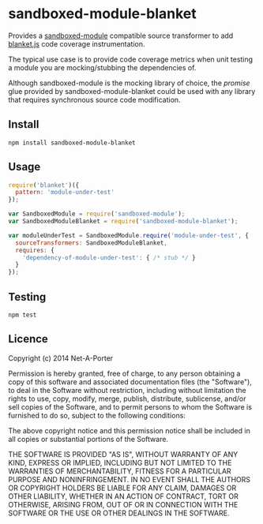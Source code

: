 # sandboxed-module-blanket

Provides a [sandboxed-module](https://github.com/felixge/node-sandboxed-module) compatible source transformer to add [blanket.js](https://github.com/alex-seville/blanket) code coverage instrumentation.

The typical use case is to provide code coverage metrics when unit testing a module you are mocking/stubbing the dependencies of.

Although sandboxed-module is the mocking library of choice, the _promise_ glue provided by sandboxed-module-blanket could be used with any library that requires synchronous source code modification.

## Install

	npm install sandboxed-module-blanket

## Usage

```javascript
require('blanket')({
  pattern: 'module-under-test'
});

var SandboxedModule = require('sandboxed-module');
var SandboxedModuleBlanket = require('sandboxed-module-blanket');

var moduleUnderTest = SandboxedModule.require('module-under-test', {
  sourceTransformers: SandboxedModuleBlanket,
  requires: {
    'dependency-of-module-under-test': { /* stub */ }
  }
});
```

## Testing

	npm test

## Licence

Copyright (c) 2014 Net-A-Porter

Permission is hereby granted, free of charge, to any person obtaining a copy
of this software and associated documentation files (the "Software"), to deal
in the Software without restriction, including without limitation the rights
to use, copy, modify, merge, publish, distribute, sublicense, and/or sell
copies of the Software, and to permit persons to whom the Software is
furnished to do so, subject to the following conditions:

The above copyright notice and this permission notice shall be included in
all copies or substantial portions of the Software.

THE SOFTWARE IS PROVIDED "AS IS", WITHOUT WARRANTY OF ANY KIND, EXPRESS OR
IMPLIED, INCLUDING BUT NOT LIMITED TO THE WARRANTIES OF MERCHANTABILITY,
FITNESS FOR A PARTICULAR PURPOSE AND NONINFRINGEMENT. IN NO EVENT SHALL THE
AUTHORS OR COPYRIGHT HOLDERS BE LIABLE FOR ANY CLAIM, DAMAGES OR OTHER
LIABILITY, WHETHER IN AN ACTION OF CONTRACT, TORT OR OTHERWISE, ARISING FROM,
OUT OF OR IN CONNECTION WITH THE SOFTWARE OR THE USE OR OTHER DEALINGS IN
THE SOFTWARE.

